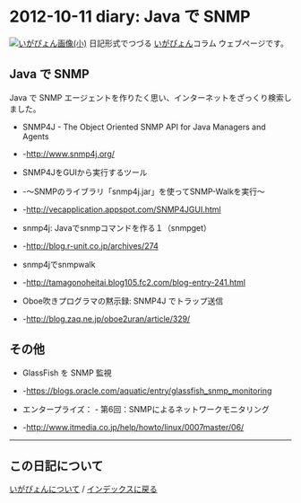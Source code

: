2012-10-11 diary: Java で SNMP
=====================================================================================================
[![いがぴょん画像(小)](https://igapyon.github.io/diary/images/iga200306s.jpg "いがぴょん")](https://igapyon.github.io/diary/memo/memoigapyon.html) 日記形式でつづる [いがぴょん](https://igapyon.github.io/diary/memo/memoigapyon.html)コラム ウェブページです。

## Java で SNMP

Java で SNMP エージェントを作りたく思い、インターネットをざっくり検索しました。

* SNMP4J - The Object Oriented SNMP API for Java Managers and Agents
* -http://www.snmp4j.org/

* SNMP4JをGUIから実行するツール
* -～SNMPのライブラリ「snmp4j.jar」を使ってSNMP-Walkを実行～
* -http://vecapplication.appspot.com/SNMP4JGUI.html

* snmp4j: Javaでsnmpコマンドを作る１（snmpget）
* -http://blog.r-unit.co.jp/archives/274

* snmp4jでsnmpwalk
* -http://tamagonoheitai.blog105.fc2.com/blog-entry-241.html

* Oboe吹きプログラマの黙示録: SNMP4J でトラップ送信
* -http://blog.zaq.ne.jp/oboe2uran/article/329/


## その他

* GlassFish を SNMP 監視
* -https://blogs.oracle.com/aquatic/entry/glassfish_snmp_monitoring

* エンタープライズ： - 第6回：SNMPによるネットワークモニタリング
* -http://www.itmedia.co.jp/help/howto/linux/0007master/06/




----------------------------------------------------------------------------------------------------

## この日記について
[いがぴょんについて](http://www.igapyon.jp/igapyon/diary/memo/memoigapyon.html) / [インデックスに戻る](https://igapyon.github.io/diary/idxall.html)
